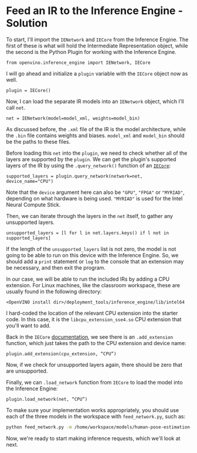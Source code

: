 # Feed an IR to the Inference Engine - Solution

To start, I'll import the `IENetwork` and `IECore` from the Inference Engine. The first of
these is what will hold the Intermediate Representation object, while the second is the 
Python Plugin for working with the Inference Engine.

```
from openvino.inference_engine import IENetwork, IECore
```

I will go ahead and initialize a `plugin` variable with the `IECore` object now as well.

```
plugin = IECore()
```

Now, I can load the separate IR models into an `IENetwork` object, which I'll call `net`.

```
net = IENetwork(model=model_xml, weights=model_bin)
```

As discussed before, the `.xml` file of the IR is the model architecture, while the `.bin` file
contains weights and biases. `model_xml` and `model_bin` should be the paths to these
files.

Before loading this `net` into the `plugin`, we need to check whether all of the layers are
supported by the `plugin`. We can get the plugin's supported layers of the IR by using the
`.query_network()` function of an [`IECore`](https://docs.openvinotoolkit.org/2019_R3/classie__api_1_1IECore.html):

```
supported_layers = plugin.query_network(network=net, device_name="CPU")
```

Note that the `device` argument here can also be `"GPU"`, `"FPGA"` or `"MYRIAD"`, depending
on what hardware is being used. `"MYRIAD"` is used for the Intel Neural Compute Stick.

Then, we can iterate through the layers in the `net` itself, to gather any unsupported layers.

```
unsupported_layers = [l for l in net.layers.keys() if l not in supported_layers]
```

If the length of the `unsupported_layers` list is not zero, the model is not going to be able
to run on this device with the Inference Engine. So, we should add a `print` statement 
or `log` to the console that an extension may be necessary, and then exit the program.

In our case, we will be able to run the included IRs by adding a CPU extension. For Linux
machines, like the classroom workspace, these are usually found in the following directory:
```
<OpenVINO install dir>/deployment_tools/inference_engine/lib/intel64
```

I hard-coded the location of the relevant CPU extension into the starter code. In this case,
it is the `libcpu_extension_sse4.so` CPU extension that you'll want to add.

Back in the `IECore` [documentation](https://docs.openvinotoolkit.org/2019_R3/classie__api_1_1IECore.html),
we see there is an `.add_extension` function, which just takes the path to the CPU
extension and device name:

```
plugin.add_extension(cpu_extension, “CPU”)
```

Now, if we check for unsupported layers again, there should be zero that are unsupported.

Finally, we can  `.load_network` function from `IECore` to load the model into the Inference Engine:

```
plugin.load_network(net, “CPU”)
```

To make sure your implementation works appropriately, you should use each of the three
models in the workspace with `feed_network.py`, such as:

```bash
python feed_network.py -m /home/workspace/models/human-pose-estimation-0001.xml
```

Now, we're ready to start making inference requests, which we'll look at next.

